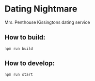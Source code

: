 # Dating Nightmare

Mrs. Penthouse Kissingtons dating service

## How to build:

`npm run build`

## How to develop:

`npm run start`